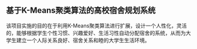 ## 基于K-Means聚类算法的高校宿舍规划系统 ##
该项目实施的目的在于利用K-Means聚类算法进行扩展，设计一个人性化，灵活的，能够根据学生个性习惯、兴趣爱好、生活习性自动分配宿舍的系统，从而为大学生建立一个人际关系良好、宿舍关系和睦的大学生生活环境。